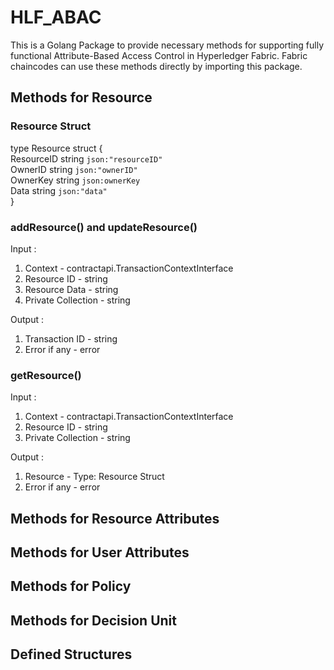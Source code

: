 # HLF_ABAC

This is a Golang Package to provide necessary methods for supporting fully functional Attribute-Based Access Control in Hyperledger Fabric. Fabric chaincodes can use these methods directly by importing this package.

## Methods for Resource

### Resource Struct

type Resource struct {  
	ResourceID string `json:"resourceID"`  
	OwnerID    string `json:"ownerID"`  
	OwnerKey   string `json:ownerKey`  
	Data       string `json:"data"`  
}  

### addResource() and updateResource()

Input : 
1. Context - contractapi.TransactionContextInterface  
2. Resource ID - string
3. Resource Data - string
4. Private Collection - string

Output : 
1. Transaction ID - string
2. Error if any - error

### getResource()

Input : 
1. Context - contractapi.TransactionContextInterface  
2. Resource ID - string
4. Private Collection - string

Output : 
1. Resource - Type: Resource Struct
2. Error if any - error


## Methods for Resource Attributes

## Methods for User Attributes

## Methods for Policy

## Methods for Decision Unit

## Defined Structures

